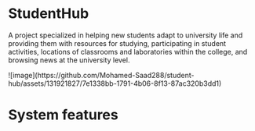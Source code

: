 # StudentHub

<p>
    A project specialized in helping new students adapt to university life and providing them with resources for studying, participating in student activities, locations of classrooms and laboratories within the
college, and browsing news at the university level.
</p>
![image](https://github.com/Mohamed-Saad288/student-hub/assets/131921827/7e1338bb-1791-4b06-8f13-87ac320b3dd1)

# System features
